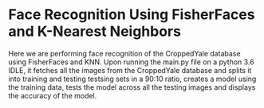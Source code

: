 # Face Recognition Using FisherFaces and K-Nearest Neighbors
Here we are performing face recognition of the CroppedYale database using FisherFaces and KNN. Upon running the main.py file on a python 3.6 IDLE, it fetches all the images from the CroppedYale database and splits it into training and testing testsing sets in a 90:10 ratio, creates a model using the training data, tests the model across all the testing images and displays the accuracy of the model.
